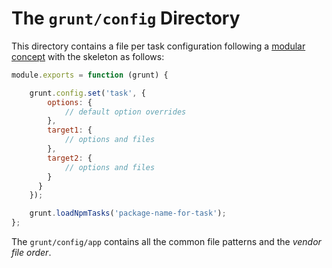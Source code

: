 # The `grunt/config` Directory

This directory contains a file per task configuration following a [modular concept][eddify]
with the skeleton as follows:

```javascript
module.exports = function (grunt) {

    grunt.config.set('task', {
        options: {
            // default option overrides
        },
        target1: {
            // options and files
        },
        target2: {
            // options and files
        }
      }
    });

    grunt.loadNpmTasks('package-name-for-task');
};
```

The `grunt/config/app` contains all the common file patterns and the *vendor*
*file order*.


[eddify]: http://eddify.me/posts/better-grunt-files-for-organised-developers.html
